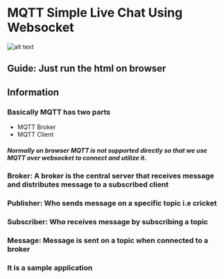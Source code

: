 # MQTT Simple Live Chat Using Websocket 
![alt text](https://i.imgur.com/WAPY2Zv.jpg "image Title")
## Guide: Just run the html on browser
## Information 
### Basically MQTT has two parts 
- MQTT Broker 
- MQTT Client 


##### Normally on browser MQTT is not supported directly so that we use MQTT over websocket to connect and utilize it. 

### Broker: A broker is the central server that receives message and distributes message to a subscribed client 

### Publisher: Who sends message on a specific topic i.e cricket 
### Subscriber: Who receives message by subscribing a topic 
### Message: Message is sent on a topic when connected to a broker 


### It is a sample application